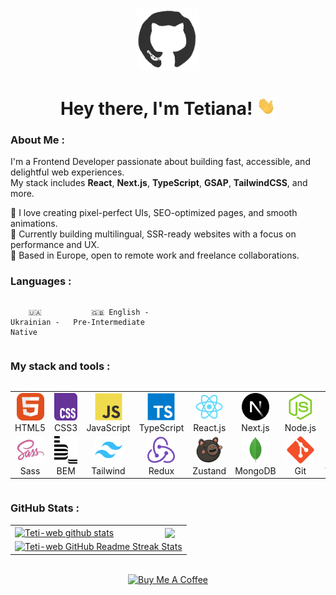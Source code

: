 <div id="header" align="center">

<img src="./assets/github.gif" width="100"/>

<h1>
Hey there, I'm Tetiana!
<img src="./assets/giphy.gif" width="30px" alt="GIF">
</h1>

   </div>
  
### About Me :
I'm a Frontend Developer passionate about building fast, accessible, and delightful web experiences.  
My stack includes **React**, **Next.js**, **TypeScript**, **GSAP**, **TailwindCSS**, and more.

🔹 I love creating pixel-perfect UIs, SEO-optimized pages, and smooth animations.  
🔹 Currently building multilingual, SSR-ready websites with a focus on performance and UX.  
🔹 Based in Europe, open to remote work and freelance collaborations.

### Languages :

<div style="display: flex; align-items: flex-start; align: center">
<table  align="center">
  <tr>
    
        🇺🇦 Ukrainian - Native
        
  </tr>

  <tr>
    
        🇬🇧 English - Pre-Intermediate
        
  </tr>
</table>
</div>

### My stack and tools :

<div style="display: flex; align-items: flex-start; align: center">
<table align="center">
  <tr>
     <td align="center"  width="88">
         <img src="./images/01-html5.svg" alt="HTML5" width="44" height="44"/>
      <br>HTML5
    </td>
    <td align="center" width="88">
        <img src="./images/02-css3.svg" alt="CSS3" width="44" height="44"/>
      <br>CSS3
    </td>
<td align="center" width="88">
         <img src="./images/03-javascript.svg" alt="JS" width="44" height="44"/>
      <br>JavaScript
    </td>
    <td align="center" width="88">
        <img src="./images/04-typescript.svg" alt="TS" width="44" height="44"/>
      <br>TypeScript
    </td>
    <td align="center" width="88">
        <img src="./images/06-react.svg" alt="React" width="44" height="44"/>
      <br>React.js
    </td>
    <td align="center" width="88">
        <img src="./images/07-nextjs.svg" alt="Next.js" width="44" height="44"/>
      <br>Next.js
    </td>
    <td align="center" width="88">
      <img src="./images/08-nodejs.svg" alt="Node.js" width="44" height="44"/>
      <br>Node.js
    </td>
      <td align="center" width="88">
        <img src="./images/09-astro.svg" alt="Astro.js" width="44" height="44"/>
      <br>Astro.js
    </td>
  </tr>
    <td align="center" width="88">
        <img src="./images/10-sass.svg" alt="Sass" width="44" height="44"/>
      <br>Sass
    </td>
    <td align="center" width="88"> 
        <img src="./images/11-bem.svg" alt="Bem" width="44" height="44"/>
      <br>BEM
    </td>
    <td align="center"  width="88">
        <img src="./images/12-tailwind.svg" alt="Tailwind" width="44" height="44"/>
      <br>Tailwind
    </td>
    <td align="center" width="88">
        <img src="./images/13-redux.svg" alt="Redux" width="44" height="44"/>
      <br>Redux
    </td>
     <td align="center" width="88">
        <img src="./images/14-zustand.svg" alt="Zustand" width="44" height="44"/>
      <br>Zustand
    </td>
      </td>
      <td align="center" width="88">
        <img src="./images/15-mongodb.svg" alt="MongoDB" width="44" height="44"/>
      <br>MongoDB
     </td>
     <td align="center" width="88">
        <img src="./images/16-git.svg" alt="Git" width="44" height="44"/>
      <br>Git
    </td>
  <td align="center" width="88">
        <img src="./images/17-vscode.svg" alt="Visual Studio Code" width="44" height="44"/>
      <br>VSCode
     </td>
  <td align="center" width="88">
        <img src="./images/18-figma.svg" alt="Figma" width="44" height="44"/>
      <br>Figma
     </td>
</table>
</div>

### GitHub Stats :

<table align="center">
  <tr>
  <td>
  <a href="https://github.com/Teti-web/github-readme-stats"><img align="center" src="https://github-readme-stats.vercel.app/api?username=Teti-web&show_icons=true&include_all_commits=true&theme=buefy&hide_border=true" alt="Teti-web github stats" /></a>
  </td>
  <td>
  <a href="https://github.com/Teti-web/github-readme-stats"><img align="center" src="https://github-readme-stats.vercel.app/api/top-langs/?username=Teti-web&layout=compact&theme=buefy&hide_border=true" /></a>
  </td>
  </tr>
  <tr>
  <td colspan=2 align="center">
  <a href="https://git.io/streak-stats"> <img src="http://github-readme-streak-stats.herokuapp.com?user=Teti-web&hide_border=true&background=f6f8fa&currStreakLabel=000000&date_format=j%20M%5B%20Y%5D" alt="Teti-web GitHub Readme Streak Stats" /> </a>
  </td>
  </tr>
</table>
<br>

<div align="center">
<a href="coff.ee/rohatetiann" target="_blank"><img src="https://cdn.buymeacoffee.com/buttons/v2/default-blue.png" alt="Buy Me A Coffee" style="height: 40px !important;width: 180px !important;" ></a>
</div>